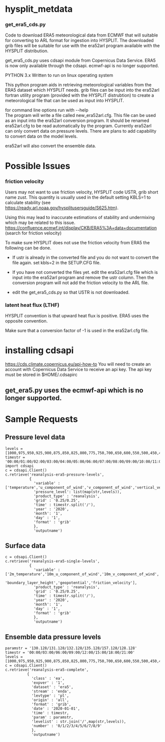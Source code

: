 
# hysplit_metdata

### get_era5_cds.py 
Code to download ERA5 meteorological data from ECMWF that will suitable for converting to ARL format for ingestion into HYSPLIT.
The downloaded grib files will be suitable for use with the era52arl program available with the HYSPLIT distribution.

get_era5_cds.py uses cdsapi module from Copernicus Data Service.
ERA5 is now  only available through the cdsapi.
ecmwf-api is no longer supported.

PYTHON 3.x
Written to run on linux operating system

This python program aids in retrieving  meteorological variables from the ERA5 dataset which HYSPLIT needs.
grib files can be input into the era52arl fortran utility program (provided with the HYSPLIT distrubtion) 
to create a meteorological file that can be used
as input into HYSPLIT. 

for command line options run with --help <br>
The program will write a file called new_era52arl.cfg. This file can be used as an input into the era52arl conversion program.
It should be renamed  era52arl.cfg  to be read automatically by the program.
Currently era52arl can only convert data on pressure levels.
There are plans to add capability to convert data on the model levels.

era52arl will also convert the ensemble data.

# Possible Issues

### friction velocity
Users may not want to use friction velocity, HYSPLIT code USTR, grib short name zust.
This quantity is usually used in the default setting KBLS=1 to calculate stability (see https://ready.arl.noaa.gov/hysplitusersguide/S625.htm).

Using this may lead to inaccurate estimations of stability and undermixing which may be related to this issue.
https://confluence.ecmwf.int/display/CKB/ERA5%3A+data+documentation (search for friction velocity)

To make sure HYSPLIT does not use the friction velocity from ERA5 the following can be done.

* If ustr is already in the converted file and you do not want to convert the file again. set kbls=2 in the SETUP.CFG file.

* If you have not converted the files yet.
edit the era52arl.cfg file which is input into the era52arl program and remove the ustr column. Then the conversion program will not add the friction velocity to the ARL file.

* edit the get_era5_cds.py so that USTR is not downloaded.

### latent heat flux (LTHF)

HYSPLIT convention is that upward heat flux is positive. ERA5 uses the opposite convention.

Make sure that a conversion factor of -1 is used in the era52arl.cfg file. 


# installing cdsapi
https://cds.climate.copernicus.eu/api-how-to
You will need to create an account with Copernicus Data Service to receive an api key.
The api key must be stored in $HOME/.cdsapirc

## get_era5.py uses the ecmwf-api which is no longer supported.

# Sample Requests

## Pressure level data
    levels = [1000,975,950,925,900,875,850,825,800,775,750,700,650,600,550,500,450,400,350,300,250,225,200,175,150,125,100,70,50,30,20,10,7,5,3,2,1]
    timestr = '00:00/01:00/02:00/03:00/04:00/05:00/06:00/07:00/08:00/09:00/10:00/11:00/12:00/13:00/14:00/15:00/16:00/17:00/18:00/19:00/20:00/21:00/22:00/23:00'
    import cdsapi
    c = cdsapi.Client()
    c.retrieve('reanalysis-era5-pressure-levels',
               {
                 'variable' : ['temperature','u_component_of_wind','v_component_of_wind','vertical_velocity','relative_humidity','geopotential'],
                 'pressure_level': list(map(str,levels)),
                 'product_type' : 'reanalysis',
                 'grid' : '0.25/0.25',
                 'time' : timestr.split('/'),
                 'year' : '2020',
                 'month': '1',
                 'day' : '1',
                 'format' : 'grib'
                 },
                 'outputname')

## Surface data
    c = cdsapi.Client()
    c.retrieve('reanalysis-era5-single-levels',
               {
                 'variable' : ['2m_temperature','10m_u_component_of_wind','10m_v_component_of_wind','surface_pressure',\
                               'boundary_layer_height','geopotential','friction_velocity'],
                 'product_type' : 'reanalysis',
                 'grid' : '0.25/0.25',
                 'time' : timestr.split('/'),
                 'year' : '2020',
                 'month': '1',
                 'day' : '1',
                 'format' : 'grib'
                 },
                 'outputname')

## Ensemble data pressure levels
    paramstr = '130.128/131.128/132.128/135.128/157.128/128.128'
    timestr = '00:00/03:00/06:00/09:00/12:00/15:00/18:00/21:00'
    levels = [1000,975,950,925,900,875,850,825,800,775,750,700,650,600,550,500,450,400,350,300,250,225,200,175,150,125,100,70,50,30,20,10,7,5,3,2,1]
    c = cdsapi.Client()
    c.retrieve('reanalysis-era5-complete',
              {
                'class' : 'ea',
                'expver' : '1',
                'dataset' : 'era5',
                'stream' : 'enda',
                'levtype' : 'pl',
                'origin' : 'all',
                'format' : 'grib',
                'date' : '2020-01-01',
                'time' : timestr,
                'param' : paramstr,
                'levelist' : str.join('/',map(str,levels)),
                'number' : '0/1/2/3/4/5/6/7/8/9'
                },
                'outputname')

